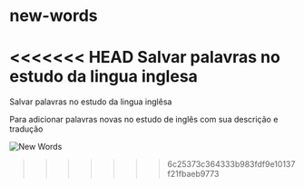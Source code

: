 # new-words
<<<<<<< HEAD
 Salvar palavras no estudo da lingua inglesa
=======
 Salvar palavras no estudo da lingua inglêsa

 Para adicionar palavras novas no estudo de inglês com sua descrição e tradução
  
  ![New Words](https://github.com/GabrielBressi/Front-End/blob/master/new-words.png)
>>>>>>> 6c25373c364333b983fdf9e10137f21fbaeb9773

